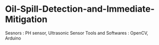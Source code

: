 # Oil-Spill-Detection-and-Immediate-Mitigation
Sesnors : PH sensor, Ultrasonic Sensor
Tools and Softwares : OpenCV, Arduino 
